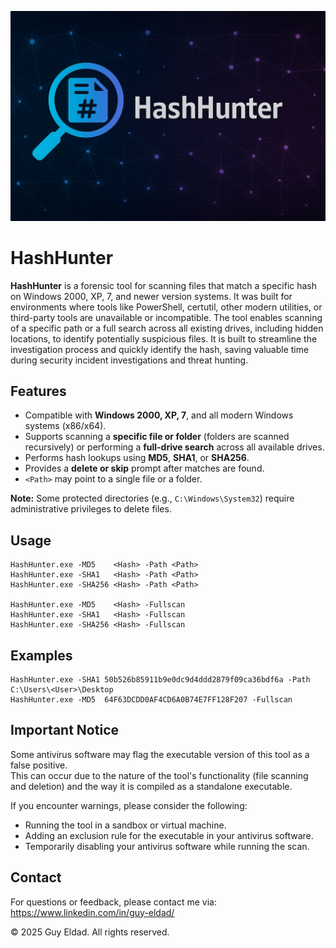 <p align="center">
  <img src="HashHunter.jpg" alt="HashHunter Banner" width="700">
</p>

# HashHunter

**HashHunter** is a forensic tool for scanning files that match a specific hash on Windows 2000, XP, 7, and newer version systems.
It was built for environments where tools like PowerShell, certutil, other modern utilities, or third-party tools are unavailable or incompatible.
The tool enables scanning of a specific path or a full search across all existing drives, including hidden locations, to identify potentially suspicious files.
It is built to streamline the investigation process and quickly identify the hash, saving valuable time during security incident investigations and threat hunting.

## Features
- Compatible with **Windows 2000, XP, 7**, and all modern Windows systems (x86/x64).
- Supports scanning a **specific file or folder** (folders are scanned recursively) or performing a **full-drive search** across all available drives.
- Performs hash lookups using **MD5**, **SHA1**, or **SHA256**.
- Provides a **delete or skip** prompt after matches are found.
- `<Path>` may point to a single file or a folder.

**Note:** Some protected directories (e.g., `C:\Windows\System32`) require administrative privileges to delete files.

## Usage
```
HashHunter.exe -MD5    <Hash> -Path <Path>
HashHunter.exe -SHA1   <Hash> -Path <Path>
HashHunter.exe -SHA256 <Hash> -Path <Path>

HashHunter.exe -MD5    <Hash> -Fullscan
HashHunter.exe -SHA1   <Hash> -Fullscan
HashHunter.exe -SHA256 <Hash> -Fullscan
```

## Examples
```
HashHunter.exe -SHA1 50b526b85911b9e0dc9d4ddd2879f09ca36bdf6a -Path C:\Users\<User>\Desktop
HashHunter.exe -MD5  64F63DCDD0AF4CD6A0B74E7FF128F207 -Fullscan
```

## Important Notice

Some antivirus software may flag the executable version of this tool as a false positive.  
This can occur due to the nature of the tool's functionality (file scanning and deletion) and the way it is compiled as a standalone executable.

If you encounter warnings, please consider the following:
- Running the tool in a sandbox or virtual machine.
- Adding an exclusion rule for the executable in your antivirus software.
- Temporarily disabling your antivirus software while running the scan.

## Contact

For questions or feedback, please contact me via:  
https://www.linkedin.com/in/guy-eldad/

© 2025 Guy Eldad. All rights reserved.

